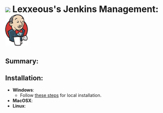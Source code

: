 <!-- Jenkins Management -->

# <img src="../.pics/Lexxeous/lexx_headshot_clear.png" width="90px"/> Lexxeous's Jenkins Management: <img src="../.pics/Jenkins/jenkins_logo.png" height="100px"/>

## Summary:

## Installation:

  * **Windows**:
    - Follow [these steps](https://www.jenkins.io/doc/book/installing/windows/) for local installation.
  * **MacOSX**:
  * **Linux**: